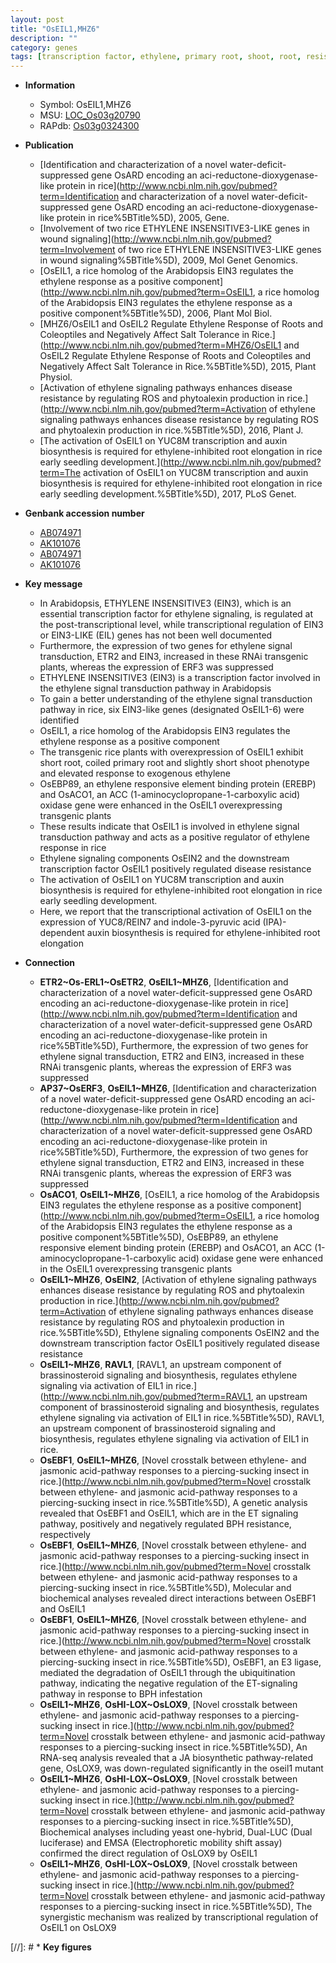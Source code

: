 ```yaml
---
layout: post
title: "OsEIL1,MHZ6"
description: ""
category: genes
tags: [transcription factor, ethylene, primary root, shoot, root, resistance, disease, disease resistance, seedling, auxin, root elongation, auxin biosynthesis]
---
```


* **Information**  
    + Symbol: OsEIL1,MHZ6  
    + MSU: [LOC_Os03g20790](http://rice.uga.edu/cgi-bin/ORF_infopage.cgi?orf=LOC_Os03g20790)  
    + RAPdb: [Os03g0324300](http://rapdb.dna.affrc.go.jp/viewer/gbrowse_details/irgsp1?name=Os03g0324300)  

* **Publication**  
    + [Identification and characterization of a novel water-deficit-suppressed gene OsARD encoding an aci-reductone-dioxygenase-like protein in rice](http://www.ncbi.nlm.nih.gov/pubmed?term=Identification and characterization of a novel water-deficit-suppressed gene OsARD encoding an aci-reductone-dioxygenase-like protein in rice%5BTitle%5D), 2005, Gene.
    + [Involvement of two rice ETHYLENE INSENSITIVE3-LIKE genes in wound signaling](http://www.ncbi.nlm.nih.gov/pubmed?term=Involvement of two rice ETHYLENE INSENSITIVE3-LIKE genes in wound signaling%5BTitle%5D), 2009, Mol Genet Genomics.
    + [OsEIL1, a rice homolog of the Arabidopsis EIN3 regulates the ethylene response as a positive component](http://www.ncbi.nlm.nih.gov/pubmed?term=OsEIL1, a rice homolog of the Arabidopsis EIN3 regulates the ethylene response as a positive component%5BTitle%5D), 2006, Plant Mol Biol.
    + [MHZ6/OsEIL1 and OsEIL2 Regulate Ethylene Response of Roots and Coleoptiles and Negatively Affect Salt Tolerance in Rice.](http://www.ncbi.nlm.nih.gov/pubmed?term=MHZ6/OsEIL1 and OsEIL2 Regulate Ethylene Response of Roots and Coleoptiles and Negatively Affect Salt Tolerance in Rice.%5BTitle%5D), 2015, Plant Physiol.
    + [Activation of ethylene signaling pathways enhances disease resistance by regulating ROS and phytoalexin production in rice.](http://www.ncbi.nlm.nih.gov/pubmed?term=Activation of ethylene signaling pathways enhances disease resistance by regulating ROS and phytoalexin production in rice.%5BTitle%5D), 2016, Plant J.
    + [The activation of OsEIL1 on YUC8M transcription and auxin biosynthesis is required for ethylene-inhibited root elongation in rice early seedling development.](http://www.ncbi.nlm.nih.gov/pubmed?term=The activation of OsEIL1 on YUC8M transcription and auxin biosynthesis is required for ethylene-inhibited root elongation in rice early seedling development.%5BTitle%5D), 2017, PLoS Genet.

* **Genbank accession number**  
    + [AB074971](http://www.ncbi.nlm.nih.gov/nuccore/AB074971)
    + [AK101076](http://www.ncbi.nlm.nih.gov/nuccore/AK101076)
    + [AB074971](http://www.ncbi.nlm.nih.gov/nuccore/AB074971)
    + [AK101076](http://www.ncbi.nlm.nih.gov/nuccore/AK101076)

* **Key message**  
    + In Arabidopsis, ETHYLENE INSENSITIVE3 (EIN3), which is an essential transcription factor for ethylene signaling, is regulated at the post-transcriptional level, while transcriptional regulation of EIN3 or EIN3-LIKE (EIL) genes has not been well documented
    + Furthermore, the expression of two genes for ethylene signal transduction, ETR2 and EIN3, increased in these RNAi transgenic plants, whereas the expression of ERF3 was suppressed
    + ETHYLENE INSENSITIVE3 (EIN3) is a transcription factor involved in the ethylene signal transduction pathway in Arabidopsis
    + To gain a better understanding of the ethylene signal transduction pathway in rice, six EIN3-like genes (designated OsEIL1-6) were identified
    + OsEIL1, a rice homolog of the Arabidopsis EIN3 regulates the ethylene response as a positive component
    + The transgenic rice plants with overexpression of OsEIL1 exhibit short root, coiled primary root and slightly short shoot phenotype and elevated response to exogenous ethylene
    + OsEBP89, an ethylene responsive element binding protein (EREBP) and OsACO1, an ACC (1-aminocyclopropane-1-carboxylic acid) oxidase gene were enhanced in the OsEIL1 overexpressing transgenic plants
    + These results indicate that OsEIL1 is involved in ethylene signal transduction pathway and acts as a positive regulator of ethylene response in rice
    + Ethylene signaling components OsEIN2 and the downstream transcription factor OsEIL1 positively regulated disease resistance
    + The activation of OsEIL1 on YUC8M transcription and auxin biosynthesis is required for ethylene-inhibited root elongation in rice early seedling development.
    + Here, we report that the transcriptional activation of OsEIL1 on the expression of YUC8/REIN7 and indole-3-pyruvic acid (IPA)-dependent auxin biosynthesis is required for ethylene-inhibited root elongation

* **Connection**  
    + __ETR2~Os-ERL1~OsETR2__, __OsEIL1~MHZ6__, [Identification and characterization of a novel water-deficit-suppressed gene OsARD encoding an aci-reductone-dioxygenase-like protein in rice](http://www.ncbi.nlm.nih.gov/pubmed?term=Identification and characterization of a novel water-deficit-suppressed gene OsARD encoding an aci-reductone-dioxygenase-like protein in rice%5BTitle%5D), Furthermore, the expression of two genes for ethylene signal transduction, ETR2 and EIN3, increased in these RNAi transgenic plants, whereas the expression of ERF3 was suppressed
    + __AP37~OsERF3__, __OsEIL1~MHZ6__, [Identification and characterization of a novel water-deficit-suppressed gene OsARD encoding an aci-reductone-dioxygenase-like protein in rice](http://www.ncbi.nlm.nih.gov/pubmed?term=Identification and characterization of a novel water-deficit-suppressed gene OsARD encoding an aci-reductone-dioxygenase-like protein in rice%5BTitle%5D), Furthermore, the expression of two genes for ethylene signal transduction, ETR2 and EIN3, increased in these RNAi transgenic plants, whereas the expression of ERF3 was suppressed
    + __OsACO1__, __OsEIL1~MHZ6__, [OsEIL1, a rice homolog of the Arabidopsis EIN3 regulates the ethylene response as a positive component](http://www.ncbi.nlm.nih.gov/pubmed?term=OsEIL1, a rice homolog of the Arabidopsis EIN3 regulates the ethylene response as a positive component%5BTitle%5D), OsEBP89, an ethylene responsive element binding protein (EREBP) and OsACO1, an ACC (1-aminocyclopropane-1-carboxylic acid) oxidase gene were enhanced in the OsEIL1 overexpressing transgenic plants
    + __OsEIL1~MHZ6__, __OsEIN2__, [Activation of ethylene signaling pathways enhances disease resistance by regulating ROS and phytoalexin production in rice.](http://www.ncbi.nlm.nih.gov/pubmed?term=Activation of ethylene signaling pathways enhances disease resistance by regulating ROS and phytoalexin production in rice.%5BTitle%5D), Ethylene signaling components OsEIN2 and the downstream transcription factor OsEIL1 positively regulated disease resistance
    + __OsEIL1~MHZ6__, __RAVL1__, [RAVL1, an upstream component of brassinosteroid signaling and biosynthesis, regulates ethylene signaling via activation of EIL1 in rice.](http://www.ncbi.nlm.nih.gov/pubmed?term=RAVL1, an upstream component of brassinosteroid signaling and biosynthesis, regulates ethylene signaling via activation of EIL1 in rice.%5BTitle%5D), RAVL1, an upstream component of brassinosteroid signaling and biosynthesis, regulates ethylene signaling via activation of EIL1 in rice.
    + __OsEBF1__, __OsEIL1~MHZ6__, [Novel crosstalk between ethylene- and jasmonic acid-pathway responses to a piercing-sucking insect in rice.](http://www.ncbi.nlm.nih.gov/pubmed?term=Novel crosstalk between ethylene- and jasmonic acid-pathway responses to a piercing-sucking insect in rice.%5BTitle%5D),  A genetic analysis revealed that OsEBF1 and OsEIL1, which are in the ET signaling pathway, positively and negatively regulated BPH resistance, respectively
    + __OsEBF1__, __OsEIL1~MHZ6__, [Novel crosstalk between ethylene- and jasmonic acid-pathway responses to a piercing-sucking insect in rice.](http://www.ncbi.nlm.nih.gov/pubmed?term=Novel crosstalk between ethylene- and jasmonic acid-pathway responses to a piercing-sucking insect in rice.%5BTitle%5D),  Molecular and biochemical analyses revealed direct interactions between OsEBF1 and OsEIL1
    + __OsEBF1__, __OsEIL1~MHZ6__, [Novel crosstalk between ethylene- and jasmonic acid-pathway responses to a piercing-sucking insect in rice.](http://www.ncbi.nlm.nih.gov/pubmed?term=Novel crosstalk between ethylene- and jasmonic acid-pathway responses to a piercing-sucking insect in rice.%5BTitle%5D),  OsEBF1, an E3 ligase, mediated the degradation of OsEIL1 through the ubiquitination pathway, indicating the negative regulation of the ET-signaling pathway in response to BPH infestation
    + __OsEIL1~MHZ6__, __OsHI-LOX~OsLOX9__, [Novel crosstalk between ethylene- and jasmonic acid-pathway responses to a piercing-sucking insect in rice.](http://www.ncbi.nlm.nih.gov/pubmed?term=Novel crosstalk between ethylene- and jasmonic acid-pathway responses to a piercing-sucking insect in rice.%5BTitle%5D),  An RNA-seq analysis revealed that a JA biosynthetic pathway-related gene, OsLOX9, was down-regulated significantly in the oseil1 mutant
    + __OsEIL1~MHZ6__, __OsHI-LOX~OsLOX9__, [Novel crosstalk between ethylene- and jasmonic acid-pathway responses to a piercing-sucking insect in rice.](http://www.ncbi.nlm.nih.gov/pubmed?term=Novel crosstalk between ethylene- and jasmonic acid-pathway responses to a piercing-sucking insect in rice.%5BTitle%5D),  Biochemical analyses including yeast one-hybrid, Dual-LUC (Dual luciferase) and EMSA (Electrophoretic mobility shift assay) confirmed the direct regulation of OsLOX9 by OsEIL1
    + __OsEIL1~MHZ6__, __OsHI-LOX~OsLOX9__, [Novel crosstalk between ethylene- and jasmonic acid-pathway responses to a piercing-sucking insect in rice.](http://www.ncbi.nlm.nih.gov/pubmed?term=Novel crosstalk between ethylene- and jasmonic acid-pathway responses to a piercing-sucking insect in rice.%5BTitle%5D),  The synergistic mechanism was realized by transcriptional regulation of OsEIL1 on OsLOX9

[//]: # * **Key figures**  


